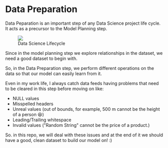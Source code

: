 # Data Preparation

Data Peparation is an important step of any Data Science project life cycle.
It acts as a precursor to the Model Planning step. 
<p align="center">
  <figure>
  <img src="https://user-images.githubusercontent.com/32167236/98797542-b7782080-2432-11eb-9c34-c44e74f19022.png">
  <figcaption>Data Science Lifecycle</figcaption>
</figure></p>
Since in the model planning step we explore relationships in the dataset, we need a good dataset to begin with.

So, in the Data Preparation step, we perform different operations on the data so that our model can easily learn from it.

Even in my work life, I always catch data feeds having problems that need to be cleared in this step before moving on like:

* NULL values
* Misspelled headers
* Unreal values (out of bounds, for example, 500 m cannot be the height of a person :laughing:)
* Leading/Trailing whitespace
* Invalid values ("Random String" cannot be the price of a product.)

So. in this repo, we will deal with these issues and at the end of it we should have a good, clean dataset to build our model on! :)
